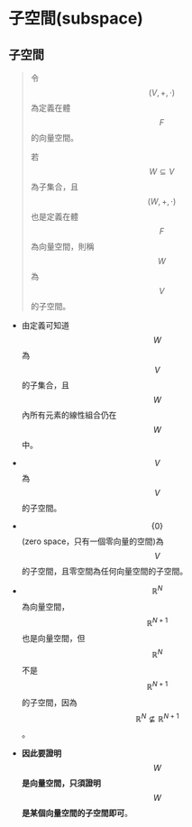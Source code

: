 # 子空間\(subspace\)

## 子空間

> 令$$(V, + ,\cdot)$$為定義在體$$F$$的向量空間。
>
> 若$$W \subseteq V$$為子集合，且$$(W, +, \cdot)$$也是定義在體$$F$$為向量空間，則稱$$W$$為$$V$$的子空間。

* 由定義可知道$$W$$為$$V$$的子集合，且$$W$$內所有元素的線性組合仍在$$W$$中。
* 
  $$V$$為$$V$$的子空間。

* $$\{0\}$$\(zero space，只有一個零向量的空間\)為$$V$$的子空間，且零空間為任何向量空間的子空間。
* $$\mathbb{R}^N$$為向量空間，$$\mathbb{R}^{N+1}$$也是向量空間，但$$\mathbb{R}^N$$不是$$\mathbb{R}^{N+1}$$的子空間，因為$$\mathbb{R}^N \not \subseteq  \mathbb{R}^{N+1}$$。
* **因此要證明**$$W$$**是向量空間，只須證明**$$W$$**是某個向量空間的子空間即可**。



